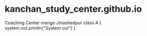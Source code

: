 # kanchan_study_center.github.io
Coaching Center mango Jmashedpur
class  A
{   
    system.out.println("System out")
}

